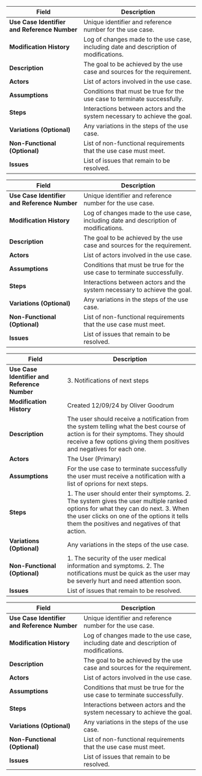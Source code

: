 | **Field**                                   | **Description**                                                                                          |
|---------------------------------------------|----------------------------------------------------------------------------------------------------------|
| **Use Case Identifier and Reference Number**| Unique identifier and reference number for the use case.                                                 |
| **Modification History**                   | Log of changes made to the use case, including date and description of modifications.                    |
| **Description**                            | The goal to be achieved by the use case and sources for the requirement.                                  |
| **Actors**                                  | List of actors involved in the use case.                                                                  |
| **Assumptions**                             | Conditions that must be true for the use case to terminate successfully.                                  |
| **Steps**                                   | Interactions between actors and the system necessary to achieve the goal.                                  |
| **Variations (Optional)**                  | Any variations in the steps of the use case.                                                               |
| **Non-Functional (Optional)**              | List of non-functional requirements that the use case must meet.                                           |
| **Issues**                                 | List of issues that remain to be resolved.

| **Field**                                   | **Description**                                                                                          |
|---------------------------------------------|----------------------------------------------------------------------------------------------------------|
| **Use Case Identifier and Reference Number**| Unique identifier and reference number for the use case.                                                 |
| **Modification History**                   | Log of changes made to the use case, including date and description of modifications.                    |
| **Description**                            | The goal to be achieved by the use case and sources for the requirement.                                  |
| **Actors**                                  | List of actors involved in the use case.                                                                  |
| **Assumptions**                             | Conditions that must be true for the use case to terminate successfully.                                  |
| **Steps**                                   | Interactions between actors and the system necessary to achieve the goal.                                  |
| **Variations (Optional)**                  | Any variations in the steps of the use case.                                                               |
| **Non-Functional (Optional)**              | List of non-functional requirements that the use case must meet.                                           |
| **Issues**                                 | List of issues that remain to be resolved.  

| **Field**                                   | **Description**                                                                                          |
|---------------------------------------------|----------------------------------------------------------------------------------------------------------|
| **Use Case Identifier and Reference Number**| 3. Notifications of next steps                                                 |
| **Modification History**                   | Created 12/09/24 by Oliver Goodrum                    |
| **Description**                            | The user should receive a notification from the system telling what the best course of action is for their symptoms. They should receive a few options giving them positives and negatives for each one.|
| **Actors**                                  | The User (Primary)                                                                  |
| **Assumptions**                             | For the use case to terminate successfully the user must receive a notification with a list of oprions for next steps.|
| **Steps**                                   | 1. The user should enter their symptoms. 2. The system gives the user multiple ranked options for what they can do next. 3. When the user clicks on one of the options it tells them the positives and negatives of that action.|
| **Variations (Optional)**                  | Any variations in the steps of the use case.                                                               |
| **Non-Functional (Optional)**              | 1. The security of the user medical information and symptoms. 2. The notifications must be quick as the user may be severly hurt and need attention soon.|
| **Issues**                                 | List of issues that remain to be resolved.  

| **Field**                                   | **Description**                                                                                          |
|---------------------------------------------|----------------------------------------------------------------------------------------------------------|
| **Use Case Identifier and Reference Number**| Unique identifier and reference number for the use case.                                                 |
| **Modification History**                   | Log of changes made to the use case, including date and description of modifications.                    |
| **Description**                            | The goal to be achieved by the use case and sources for the requirement.                                  |
| **Actors**                                  | List of actors involved in the use case.                                                                  |
| **Assumptions**                             | Conditions that must be true for the use case to terminate successfully.                                  |
| **Steps**                                   | Interactions between actors and the system necessary to achieve the goal.                                  |
| **Variations (Optional)**                  | Any variations in the steps of the use case.                                                               |
| **Non-Functional (Optional)**              | List of non-functional requirements that the use case must meet.                                           |
| **Issues**                                 | List of issues that remain to be resolved.  |
